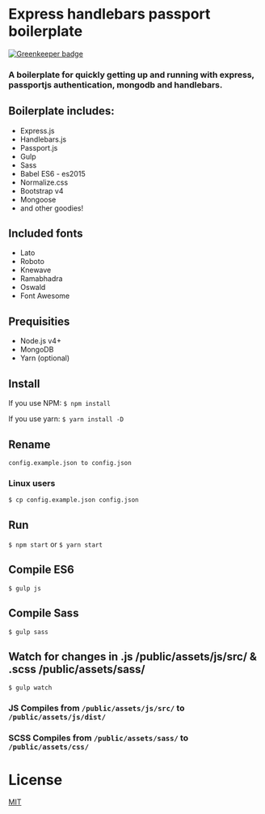 # Express handlebars passport boilerplate

[![Greenkeeper badge](https://badges.greenkeeper.io/oskaryil/exp-hbs-passport-boilerplate.svg)](https://greenkeeper.io/)

### A boilerplate for quickly getting up and running with express, passportjs authentication, mongodb and handlebars.


## Boilerplate includes:
* Express.js
* Handlebars.js
* Passport.js
* Gulp
* Sass
* Babel ES6 - es2015
* Normalize.css
* Bootstrap v4
* Mongoose
* and other goodies!

## Included fonts
* Lato
* Roboto
* Knewave
* Ramabhadra
* Oswald
* Font Awesome

## Prequisities
* Node.js v4+
* MongoDB
* Yarn (optional)

## Install
If you use NPM:
`$ npm install`

If you use yarn:
`$ yarn install -D`

## Rename
`config.example.json to config.json`
### Linux users
`$ cp config.example.json config.json`

## Run
`$ npm start`
or
`$ yarn start`

## Compile ES6
`$ gulp js`

## Compile Sass
`$ gulp sass`

## Watch for changes in .js /public/assets/js/src/ & .scss /public/assets/sass/
`$ gulp watch`

### JS Compiles from `/public/assets/js/src/` to `/public/assets/js/dist/`
### SCSS Compiles from `/public/assets/sass/` to `/public/assets/css/`

# License
[MIT](https://opensource.org/licenses/MIT) 
